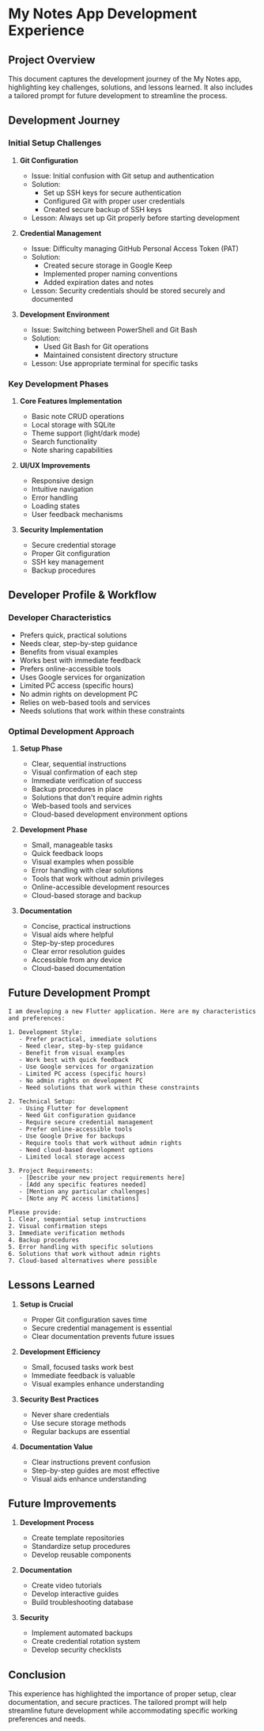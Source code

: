 # My Notes App Development Experience

## Project Overview
This document captures the development journey of the My Notes app, highlighting key challenges, solutions, and lessons learned. It also includes a tailored prompt for future development to streamline the process.

## Development Journey

### Initial Setup Challenges
1. **Git Configuration**
   - Issue: Initial confusion with Git setup and authentication
   - Solution: 
     - Set up SSH keys for secure authentication
     - Configured Git with proper user credentials
     - Created secure backup of SSH keys
   - Lesson: Always set up Git properly before starting development

2. **Credential Management**
   - Issue: Difficulty managing GitHub Personal Access Token (PAT)
   - Solution:
     - Created secure storage in Google Keep
     - Implemented proper naming conventions
     - Added expiration dates and notes
   - Lesson: Security credentials should be stored securely and documented

3. **Development Environment**
   - Issue: Switching between PowerShell and Git Bash
   - Solution:
     - Used Git Bash for Git operations
     - Maintained consistent directory structure
   - Lesson: Use appropriate terminal for specific tasks

### Key Development Phases
1. **Core Features Implementation**
   - Basic note CRUD operations
   - Local storage with SQLite
   - Theme support (light/dark mode)
   - Search functionality
   - Note sharing capabilities

2. **UI/UX Improvements**
   - Responsive design
   - Intuitive navigation
   - Error handling
   - Loading states
   - User feedback mechanisms

3. **Security Implementation**
   - Secure credential storage
   - Proper Git configuration
   - SSH key management
   - Backup procedures

## Developer Profile & Workflow

### Developer Characteristics
- Prefers quick, practical solutions
- Needs clear, step-by-step guidance
- Benefits from visual examples
- Works best with immediate feedback
- Prefers online-accessible tools
- Uses Google services for organization
- Limited PC access (specific hours)
- No admin rights on development PC
- Relies on web-based tools and services
- Needs solutions that work within these constraints

### Optimal Development Approach
1. **Setup Phase**
   - Clear, sequential instructions
   - Visual confirmation of each step
   - Immediate verification of success
   - Backup procedures in place
   - Solutions that don't require admin rights
   - Web-based tools and services
   - Cloud-based development environment options

2. **Development Phase**
   - Small, manageable tasks
   - Quick feedback loops
   - Visual examples when possible
   - Error handling with clear solutions
   - Tools that work without admin privileges
   - Online-accessible development resources
   - Cloud-based storage and backup

3. **Documentation**
   - Concise, practical instructions
   - Visual aids where helpful
   - Step-by-step procedures
   - Clear error resolution guides
   - Accessible from any device
   - Cloud-based documentation

## Future Development Prompt

```
I am developing a new Flutter application. Here are my characteristics and preferences:

1. Development Style:
   - Prefer practical, immediate solutions
   - Need clear, step-by-step guidance
   - Benefit from visual examples
   - Work best with quick feedback
   - Use Google services for organization
   - Limited PC access (specific hours)
   - No admin rights on development PC
   - Need solutions that work within these constraints

2. Technical Setup:
   - Using Flutter for development
   - Need Git configuration guidance
   - Require secure credential management
   - Prefer online-accessible tools
   - Use Google Drive for backups
   - Require tools that work without admin rights
   - Need cloud-based development options
   - Limited local storage access

3. Project Requirements:
   - [Describe your new project requirements here]
   - [Add any specific features needed]
   - [Mention any particular challenges]
   - [Note any PC access limitations]

Please provide:
1. Clear, sequential setup instructions
2. Visual confirmation steps
3. Immediate verification methods
4. Backup procedures
5. Error handling with specific solutions
6. Solutions that work without admin rights
7. Cloud-based alternatives where possible
```

## Lessons Learned

1. **Setup is Crucial**
   - Proper Git configuration saves time
   - Secure credential management is essential
   - Clear documentation prevents future issues

2. **Development Efficiency**
   - Small, focused tasks work best
   - Immediate feedback is valuable
   - Visual examples enhance understanding

3. **Security Best Practices**
   - Never share credentials
   - Use secure storage methods
   - Regular backups are essential

4. **Documentation Value**
   - Clear instructions prevent confusion
   - Step-by-step guides are most effective
   - Visual aids enhance understanding

## Future Improvements

1. **Development Process**
   - Create template repositories
   - Standardize setup procedures
   - Develop reusable components

2. **Documentation**
   - Create video tutorials
   - Develop interactive guides
   - Build troubleshooting database

3. **Security**
   - Implement automated backups
   - Create credential rotation system
   - Develop security checklists

## Conclusion
This experience has highlighted the importance of proper setup, clear documentation, and secure practices. The tailored prompt will help streamline future development while accommodating specific working preferences and needs. 